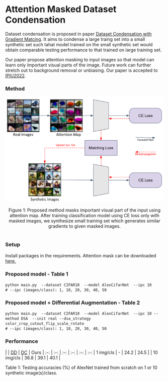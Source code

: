 # Attention Masked Dataset Condensation
Dataset condensation is proposed in paper [Dataset Condensation with Gradient Matcing](https://openreview.net/pdf?id=mSAKhLYLSsl). It aims to condense a large traing set into a small synthetic set such tahat model trained on the small synthetic set would obtain comparable testing performance to that trained on large training set.

Our paper propose attention masking to input images so that model can learn only important visual parts of the image. Future work can further stretch out to background removal or unbiasing. Our paper is accepted to [IPIU2022](http://www.ipiu.or.kr).


### Method
<p align="center"><img src='docs/method.png' width=700></p>
<center>Figure 1: Proposed method masks important visual part of the input using attention map. After training classification model using CE loss only with masked images, we synthesize small training set which generates similar gradients to given masked images. </center><br>

### Setup
Install packages in the requirements. Attention mask can be downloaded [here.](https://drive.google.com/file/d/1iSPzb63JjindU8N1H0D3EtnHPGdRH5ey/view?usp=sharing)

### Proposed model - Table 1
```
python main.py  --dataset CIFAR10  --model AlexCifarNet  --ipc 10
# --ipc (images/class): 1, 10, 20, 30, 40, 50
```

### Proposed model + Differential Augmentation - Table 2
```
python main.py  --dataset CIFAR10  --model AlexCifarNet  --ipc 10 --method DSA  --init real --dsa_strategy color_crop_cutout_flip_scale_rotate
# --ipc (images/class): 1, 10, 20, 30, 40, 50
```

### Performance
|  | [DD](https://arxiv.org/abs/1811.10959) | [DC](https://openreview.net/pdf?id=mSAKhLYLSsl) | Ours |
 :-: | :-: | :-: | :-: | :-: | :-:
| 1 img/cls  | - | 24.2 | 24.5 |
| 10 img/cls | 36.8 | 39.1 | 40.1 |

Table 1: Testing accuracies (%) of AlexNet trained from scratch on 1 or 10 synthetic image(s)/class.